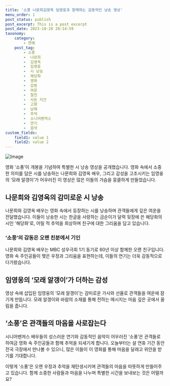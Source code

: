 ```yaml
---
title: '소풍 나문희김영옥 임영웅과 함께하는 감동적인 낭송 영상'
menu_order: 1
post_status: publish
post_excerpt: This is a post excerpt
post_date: 2023-10-20 20:14:59
taxonomy:
    category:
        - 연예
    post_tag:
        - 소풍
        -  나문희
        -  김영옥
        -  임영웅
        -  시 낭송
        -  해당화
        -  영화
        -  감동
        -  여운
        -  절친
        -  사돈 지간
        -  고향
        -  남해
        -  추억
        -  소니어벤져스
        -  연기
        -  음악
custom_fields:
    field1: value 1
    field2: value 2
---
```


![Image](https://ssl.pstatic.net/mimgnews/image/382/2024/02/07/0001105572_001_20240207073701381.jpg?type=w540)


영화 ‘소풍’이 개봉을 기념하여 특별한 시 낭송 영상을 공개했습니다. 영화 속에서 소중한 의미를 담은 시를 낭송하는 나문희와 김영옥 배우, 그리고 감성을 고조시키는 임영웅의 ‘모래 알갱이’가 어우러진 이 영상은 많은 이들의 가슴을 뭉클하게 만들었습니다.

## 나문희와 김영옥의 감미로운 시 낭송
나문희와 김영옥 배우는 영화 속에서 등장하는 시를 낭송하며 관객들에게 깊은 여운을 전달했습니다. 이들이 낭송한 시는 한글을 사랑하는 금순이가 달력 뒷장에 쓴 해당화의 시인 '해당화'로, 어릴 적 추억을 회상하며 친구에 대한 그리움을 담고 있습니다.

### ‘소풍’의 감동은 오랜 친분에서 기인
나문희와 김영옥 배우는 MBC 성우극회 1기 동기로 60년 이상 함께한 오랜 친구입니다. 영화 속 주인공들이 맺은 우정과 그리움을 표현하는데, 이들의 연기는 더욱 감동적으로 다가왔습니다.

## 임영웅의 ‘모래 알갱이’가 더하는 감성
영상 속에 삽입된 임영웅의 ‘모래 알갱이’는 감미로운 가사와 선율로 관객들을 여운에 잠기게 만듭니다. 모래 알갱이와 바람의 소재를 통해 전하는 메시지는 마음 깊은 곳에서 울림을 줍니다.

## ‘소풍’은 관객들의 마음을 사로잡는다
시니어벤져스 배우들의 성스러운 연기와 감동적인 음악이 어우러진 ‘소풍’은 관객들로 하여금 영화 속 주인공들과 함께 추억을 되새기게 합니다. 오늘부터는 설 연휴 기간 동안 전국 극장에서 만나볼 수 있으니, 많은 이들이 이 영화를 통해 마음을 달래고 위안을 받기를 기대합니다.

이렇게 ‘소풍’은 오랜 우정과 추억을 재탄생시키며 관객들의 마음을 따뜻하게 만들어주고 있습니다. 함께 소중한 사람들과 마음을 나누며 특별한 시간을 보내보는 것은 어떨까요?
